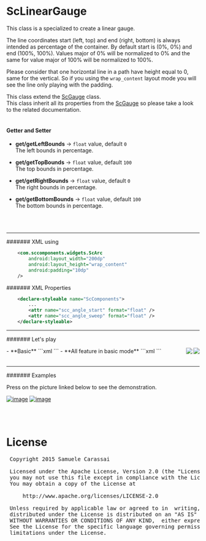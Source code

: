 # ScLinearGauge
This class is a specialized to create a linear gauge.

The line coordinates start (left, top) and end (right, bottom) is always intended as percentage of the container. 
By default start is (0%, 0%) and end (100%, 100%).
Values major of 0% will be normalized to 0% and the same for value major of 100% will be normalized to 100%.

Please consider that one horizontal line in a path have height equal to 0, same for the vertical.
So if you using the `wrap_content` layout mode you will see the line only playing with the padding.

This class extend the [ScGauge](../sc-gauge/ScGauge.md) class.<br />
This class inherit all its properties from the [ScGauge](../sc-feature/ScGauge.md) so please take a look to the related documentation.
<br />
<br />

#### Getter and Setter

- **get/getLeftBounds**  -> `float` value, default `0`<br />
The left bounds in percentage.

- **get/getTopBounds**  -> `float` value, default `100`<br />
The top bounds in percentage.

- **get/getRightBounds**  -> `float` value, default `0`<br />
The right bounds in percentage.

- **get/getBottomBounds**  -> `float` value, default `100`<br />
The bottom bounds in percentage.
<br />
<br />

---
####### XML using
```xml
    <com.sccomponents.widgets.ScArc
        android:layout_width="200dp"
        android:layout_height="wrap_content"
        android:padding="10dp"
    />
```


####### XML Properties
```xml
    <declare-styleable name="ScComponents">
        ...
        <attr name="scc_angle_start" format="float" />
        <attr name="scc_angle_sweep" format="float" />
    </declare-styleable>
```


---
####### Let's play

<img src="https://github.com/Paroca72/sc-widgets/blob/master/raw/sc-lineargauge/1.jpg" align="right" />
- **Basic**
```xml
    <com.sccomponents.widgets.ScLinearGauge
        android:layout_width="300dp"
        android:layout_height="300dp"
        android:padding="10dp"
        android:background="#f5f5f5"/>
```

<img src="https://github.com/Paroca72/sc-widgets/blob/master/raw/sc-lineargauge/2.jpg" align="right" />
- **All feature in basic mode**
```xml
    <com.sccomponents.widgets.ScLinearGauge
        android:layout_width="300dp"
        android:layout_height="300dp"
        android:padding="30dp"
        android:background="#f5f5f5"
        sc:scc_stroke_size="6dp"
        sc:scc_progress_size="4dp"
        sc:scc_value="45"
        sc:scc_notches="8"
        sc:scc_notches_length="10dp"
        sc:scc_text_tokens="01|02|03|04|05|06|07|08"
        sc:scc_pointer_radius="10dp" />
```
<br />
<br />

---
####### Examples

Press on the picture linked below to see the demonstration.

[![image](https://github.com/Paroca72/sc-widgets/blob/master/raw/sc-lineargauge/f-01.jpg)](flat.md)
[![image](https://github.com/Paroca72/sc-widgets/blob/master/raw/sc-lineargauge/f-02.jpg)](flat.md)

<br />
<br />

# License
<pre>
 Copyright 2015 Samuele Carassai

 Licensed under the Apache License, Version 2.0 (the "License");
 you may not use this file except in compliance with the License.
 You may obtain a copy of the License at

     http://www.apache.org/licenses/LICENSE-2.0

 Unless required by applicable law or agreed to in  writing, software
 distributed under the License is distributed on an "AS IS" BASIS,
 WITHOUT WARRANTIES OR CONDITIONS OF ANY KIND,  either express or implied.
 See the License for the specific language governing permissions and
 limitations under the License.
</pre>